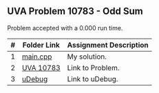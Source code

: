 ## UVA Problem 10783 - Odd Sum

Problem accepted with a 0.000 run time.

|  #  | Folder Link | Assignment Description |
| :-: | ----------- | ---------------------- |
| 1  |  [main.cpp](https://github.com/aelious/4883-Prog-Tech/blob/main/Assignments/A05/UVA%20Problems/10783/main.cpp) | My solution.  |
| 2  | [UVA 10783](https://onlinejudge.org/index.php?option=com_onlinejudge&Itemid=8&category=19&page=show_problem&problem=1724)  |  Link to Problem. |
| 3  | [uDebug](https://www.udebug.com/UVa/10783)  |  Link to uDebug. |




